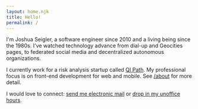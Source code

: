 ```yaml
---
layout: home.njk
title: Hello!
permalink: /
---
```


I'm Joshua Seigler, a software engineer since 2010 and a living being since the 1980s. I've watched technology advance from dial-up and Geocities pages, to federated social media and decentralized autonomous organizations.

I currently work for a risk analysis startup called [QI Path](https://www.qipath.com/). My professional focus is on front-end development for web and mobile. See [/about](/about) for more detail.

I would love to connect: [send me electronic mail](mailto:joshua@seigler.net?subject=found+your+website) or [drop in my unoffice hours](/unoffice-hours).